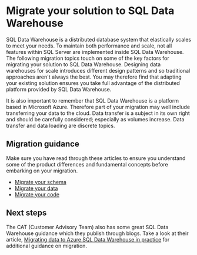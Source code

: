 <properties
   pageTitle="Migrate your solution to SQL Data Warehouse | Microsoft Azure"
   description="Migration guidance for bringing your solution to Azure SQL Data Warehouse platform."
   services="sql-data-warehouse"
   documentationCenter="NA"
   authors="barbkess"
   manager="barbkess"
   editor=""/>

<tags
   ms.service="sql-data-warehouse"
   ms.devlang="NA"
   ms.topic="article"
   ms.tgt_pltfrm="NA"
   ms.workload="data-services"
   ms.date="08/30/2016"
   ms.author="barbkess;jrj;sonyama"/>

# <a name="migrate-your-solution-to-sql-data-warehouse"></a>Migrate your solution to SQL Data Warehouse

SQL Data Warehouse is a distributed database system that elastically scales to meet your needs. To maintain both performance and scale, not all features within SQL Server are implemented inside SQL Data Warehouse. The following migration topics touch on some of the key factors for migrating your solution to SQL Data Warehouse. Designing data warehouses for scale introduces different design patterns and so traditional approaches aren't always the best. You may therefore find that adapting your existing solution ensures you take full advantage of the distributed platform provided by SQL Data Warehouse.

It is also important to remember that SQL Data Warehouse is a platform based in Microsoft Azure. Therefore part of your migration may well include transferring your data to the cloud. Data transfer is a subject in its own right and should be carefully considered; especially as volumes increase. Data transfer and data loading are discrete topics.

## <a name="migration-guidance"></a>Migration guidance

Make sure you have read through these articles to ensure you understand some of the product differences and fundamental concepts before embarking on your migration.

- [Migrate your schema][]
- [Migrate your data][]
- [Migrate your code][]

## <a name="next-steps"></a>Next steps

The CAT (Customer Advisory Team) also has some great SQL Data Warehouse guidance which they publish through blogs.  Take a look at their article, [Migrating data to Azure SQL Data Warehouse in practice][] for additional guidance on migration.

<!--Image references-->

<!--Article references-->
[Migrate your schema]: sql-data-warehouse-migrate-schema.md
[Migrate your data]: sql-data-warehouse-migrate-data.md
[Migrate your code]: sql-data-warehouse-migrate-code.md


<!--MSDN references-->


<!--Other Web references-->
[Migrating data to Azure SQL Data Warehouse in practice]: https://blogs.msdn.microsoft.com/sqlcat/2016/08/18/migrating-data-to-azure-sql-data-warehouse-in-practice/
